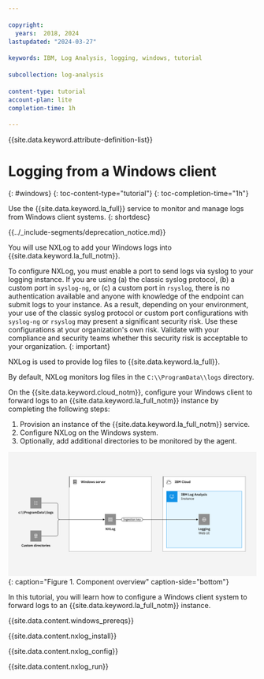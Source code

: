 ```yaml
---

copyright:
  years:  2018, 2024
lastupdated: "2024-03-27"

keywords: IBM, Log Analysis, logging, windows, tutorial

subcollection: log-analysis

content-type: tutorial
account-plan: lite
completion-time: 1h

---
```


{{site.data.keyword.attribute-definition-list}}


# Logging from a Windows client
{: #windows}
{: toc-content-type="tutorial"}
{: toc-completion-time="1h"}

Use the {{site.data.keyword.la_full}} service to monitor and manage logs from Windows client systems.
{: shortdesc}

<!-- common deprecation notice -->
{{../_include-segments/deprecation_notice.md}}

You will use NXLog to add your Windows logs into {{site.data.keyword.la_full_notm}}.

To configure NXLog, you must enable a port to send logs via syslog to your logging instance. If you are using (a) the classic syslog protocol, (b) a custom port in `syslog-ng`, or (c) a custom port in `rsyslog`, there is no authentication available and anyone with knowledge of the endpoint can submit logs to your instance. As a result, depending on your environment, your use of the classic syslog protocol or custom port configurations with `syslog-ng` or `rsyslog` may present a significant security risk.  Use these configurations at your organization's own risk.  Validate with your compliance and security teams whether this security risk is acceptable to your organization.
{: important}

NXLog is used to provide log files to {{site.data.keyword.la_full}}.

By default, NXLog monitors log files in the `C:\\ProgramData\\logs` directory.

On the {{site.data.keyword.cloud_notm}}, configure your Windows client to forward logs to an {{site.data.keyword.la_full_notm}} instance by completing the following steps:

1. Provision an instance of the {{site.data.keyword.la_full_notm}} service.
2. Configure NXLog on the Windows system.
3. Optionally, add additional directories to be monitored by the agent.

![Component overview on the {{site.data.keyword.cloud_notm}}](../images/Log-Analysis-04-Windows.svg "Component overview on the {{site.data.keyword.cloud_notm}}"){: caption="Figure 1. Component overview" caption-side="bottom"}

In this tutorial, you will learn how to configure a Windows client system to forward logs to an {{site.data.keyword.la_full_notm}} instance.

{{site.data.content.windows_prereqs}}

{{site.data.content.nxlog_install}}

{{site.data.content.nxlog_config}}

{{site.data.content.nxlog_run}}
